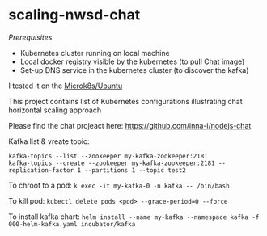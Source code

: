 # scaling-nwsd-chat

*Prerequisites*
- Kubernetes cluster running on local machine 
- Local docker registry visible by the kubernetes (to pull Chat image)
- Set-up DNS service in the kubernetes cluster (to discover the kafka)

I tested it on the [Microk8s/Ubuntu](https://www.youtube.com/watch?v=yw4ZtPzG2hA&list=LLwj0OsaxI7OK3Xu7iXkV_zA&index=3&t=29s)

This project contains list of Kubernetes configurations illustrating chat horizontal scaling approach

Please find the chat projeact here: https://github.com/inna-i/nodejs-chat

Kafka list & vreate topic:
```
kafka-topics --list --zookeeper my-kafka-zookeeper:2181
kafka-topics --create --zookeeper my-kafka-zookeeper:2181 --replication-factor 1 --partitions 1 --topic test2
```

To chroot to a pod:
`k exec -it my-kafka-0 -n kafka -- /bin/bash`

To kill pod:
`kubectl delete pods <pod> --grace-period=0 --force`

To install kafka chart:
`helm install --name my-kafka --namespace kafka -f 000-helm-kafka.yaml incubator/kafka`
